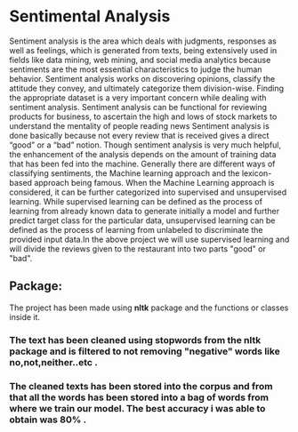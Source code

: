 # Sentimental Analysis

Sentiment analysis is the area which deals with judgments, responses as well as feelings, which is generated from texts, being extensively used in fields like data mining, web mining, and social media analytics because sentiments are the most essential characteristics to judge the human behavior. Sentiment analysis works on discovering opinions, classify the attitude they convey, and ultimately categorize them division-wise. Finding the appropriate dataset is a very important concern while dealing with sentiment analysis. Sentiment analysis can be functional for reviewing products for business, to ascertain the high and lows of stock markets to understand the mentality of people reading news Sentiment analysis is done basically because not every review that is received gives a direct “good” or a “bad” notion. Though sentiment analysis is very much helpful, the enhancement of the analysis depends on the amount of training data that has been fed into the machine. Generally there are different ways of classifying sentiments, the Machine learning approach and the lexicon-based approach being famous. When the Machine Learning approach is considered, it can be further categorized into supervised and unsupervised learning. While supervised learning can be defined as the process of learning from already known data to generate initially a model and further predict target class for the particular data, unsupervised learning can be defined as the process of learning from unlabeled to discriminate the provided input data.In the above project we will use supervised learning and will divide the reviews given to the restaurant into two parts "good" or "bad".

## Package:

The project has been made using **nltk** package and the functions or classes inside it.

### The text has been cleaned using stopwords from the nltk package and is filtered to not removing "negative" words like no,not,neither..etc .

### The cleaned texts has been stored into the corpus and from that all the words has been stored into a bag of words from where we train our model. The best accuracy i was able to obtain was 80% .
